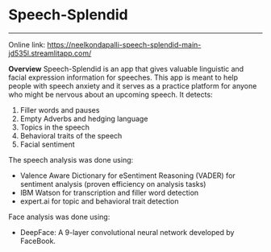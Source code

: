 # Speech-Splendid
---
Online link: https://neelkondapalli-speech-splendid-main-jd535l.streamlitapp.com/

**Overview**
Speech-Splendid is an app that gives valuable linguistic and facial expression information for speeches. This app is meant to help people with speech anxiety and it serves as a practice platform for anyone who might be nervous about an upcoming speech. It detects:
1. Filler words and pauses
2. Empty Adverbs and hedging language
3. Topics in the speech
4. Behavioral traits of the speech
5. Facial sentiment


The speech analysis was done using:
- Valence Aware Dictionary for eSentiment Reasoning (VADER) for sentiment analysis (proven efficiency on analysis tasks)
- IBM Watson for transcription and filler word detection
- expert.ai for topic and behavioral trait detection

Face analysis was done using:
- DeepFace: A 9-layer convolutional neural network developed by FaceBook.
